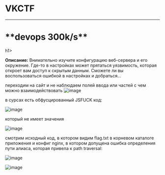 # VKCTF
---
<h1>**devops 300k/s**</h1>h1>

**Описание:** Внимательно изучите конфигурацию веб-сервера и его окружение. Где-то в настройках может прятаться уязвимость, которая откроет вам доступ к скрытым данным. Сможете ли вы воспользоваться ошибкой в настройках и добраться…

переходим на сайт и не наблюдаем полей ввода или частей с чем можно взаимодействовать 
![image](https://github.com/user-attachments/assets/8bba30b3-e773-4cf8-9577-8d6fc997a1f2)

в сурсах есть обфусцированный JSFUCK код:

![image](https://github.com/user-attachments/assets/29a98171-e130-4f50-bfa1-318f1f4b1a5d)

который не имеет значения

![image](https://github.com/user-attachments/assets/a74027e6-1e94-4faa-b1be-bf537d4b2b62)

смотрим исходный код, в котором видим flag.txt в корневом каталоге приложения и конфиг nginx, в котором допущена ошибка определения пути алиаса, которая привела к path traversal:

![image](https://github.com/user-attachments/assets/d1eb7712-d2ae-4dce-9443-ef58d609ed00)

![image](https://github.com/user-attachments/assets/57e21803-13be-4eca-adb8-845e65b6a9c4)



